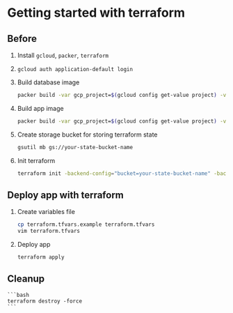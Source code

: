 # Getting started with terraform

## Before
1. Install `gcloud`, `packer`, `terraform`

1. `gcloud auth application-default login`

1. Build database image
    ```bash
    packer build -var gcp_project=$(gcloud config get-value project) -var ssh_user=$(whoami) packer/mongo.json
    ```

1. Build app image
    ```bash
    packer build -var gcp_project=$(gcloud config get-value project) -var ssh_user=$(whoami) packer/reddit.json
    ```

1. Create storage bucket for storing terraform state
    ```bash
    gsutil mb gs://your-state-bucket-name
    ```

1. Init terraform
    ```bash
    terraform init -backend-config="bucket=your-state-bucket-name" -backend-config="prefix=env-name"
    ```

## Deploy app with terraform
1. Create variables file
    ```bash
    cp terraform.tfvars.example terraform.tfvars
    vim terraform.tfvars
    ```

1. Deploy app
    ```bash
    terraform apply
    ```

## Cleanup
    ```bash
    terraform destroy -force
    ```
